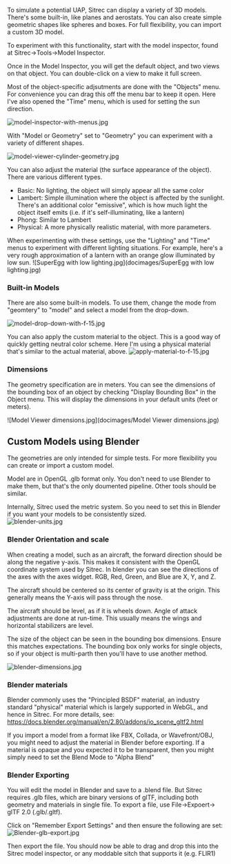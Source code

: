 To simulate a potential UAP, Sitrec can display a variety of 3D models. There's some built-in, like planes and aerostats. You can also create simple geometric shapes like spheres and boxes. For full flexibility, you can import a custom 3D model. 

To experiment with this functionality, start with the model inspector, found at Sitrec->Tools->Model Inspector. 

Once in the Model Inspector, you will get the default object, and two views on that object. You can double-click on a view to make it full screen. 

Most of the object-specific adjsutments are done with the "Objects" menu. For convenience you can drag this off the menu bar to keep it open. Here I've also opened the "Time" menu, which is used for setting the sun direction.

![model-inspector-with-menus.jpg](docimages/model-inspector-with-menus.jpg)

With "Model or Geometry" set to "Geometry" you can experiment with a variety of different shapes.

![model-viewer-cylinder-geometry.jpg](docimages/model-viewer-cylinder-geometry.jpg)

You can also adjust the material (the surface appearance of the object). There are various different types.
- Basic: No lighting, the object will simply appear all the same color
- Lambert: Simple illumination where the object is affected by the sunlight. There's an additional color "emissive", which is how much light the object itself emits (i.e. if it's self-illuminating, like a lantern)
- Phong: Similar to Lambert
- Physical: A more physically realistic material, with more parameters. 

When experimenting with these settings, use the "Lighting" and "Time" menus to experiment with different lighting situations. For example, here's a very rough approximation of a lantern with an orange glow illuminated by low sun.
![SuperEgg with low lighting.jpg](docimages/SuperEgg with low lighting.jpg)

### Built-in Models

There are also some built-in models. To use them, change the mode from "geomtery" to "model" and select a model from the drop-down.

![model-drop-down-with-f-15.jpg](docimages/model-drop-down-with-f-15.jpg)

You can also apply the custom material to the object. This is a good way of quickly getting neutral color scheme. Here I'm using a physical material that's similar to the actual material, above. 
![apply-material-to-f-15.jpg](docimages/apply-material-to-f-15.jpg)

### Dimensions

The geometry specification are in meters. You can see the dimensions of the bounding box of an object by checking "Display Bounding Box" in the Object menu. This will display the dimensions in your default units (feet or meters).  

![Model Viewer dimensions.jpg](docimages/Model Viewer dimensions.jpg)

## Custom Models using Blender

The geometries are only intended for simple tests. For more flexibility you can create or import a custom model.  

Model are in OpenGL .glb format only. You don't need to use Blender to make them, but that's the only doumented pipeline. Other tools should be similar.

Internally, Sitrec used the metric system. So you need to set this in Blender if you want your models to be consistently sized.  
![blender-units.jpg](docimages/blender-units.jpg)

### Blender Orientation and scale

When creating a model, such as an aircraft, the forward direction should be along the negative y-axis. This makes it consistent with the OpenGL coordinate system used by Sitrec. In blender you can see the directions of the axes with the axes widget. RGB, Red, Green, and Blue are X, Y, and Z. 

The aircraft should be centered so its center of gravity is at the origin. This generally means the Y-axis will pass through the nose.

The aircraft should be level, as if it is wheels down. Angle of attack adjustments are done at run-time. This usually means the wings and horizontal stabilizers are level.

The size of the object can be seen in the bounding box dimensions. Ensure this matches expectations. The bounding box only works for single objects, so if your object is multi-parth then you'll have to use another method. 

![blender-dimensions.jpg](docimages/blender-dimensions.jpg)

### Blender materials 

Blender commonly uses the "Principled BSDF" material, an industry standard "physical" material which is largely supported in WebGL, and hence in Sitrec. For more details, see:
https://docs.blender.org/manual/en/2.80/addons/io_scene_gltf2.html

If you import a model from a format like FBX, Collada, or Wavefront/OBJ, you might need to adjust the material in Blender before exporting. If a material is opaque and you expected it to be transparent, then you might simply need to set the Blend Mode to "Alpha Blend"

### Blender Exporting

You will edit the model in Blender and save to a .blend file. But Sitrec requires .glb files, which are binary versions of glTF, including both geometry and materials in single file. 
To export a file, use File->Expoert-> glTF 2.0 (.glb/.gltf).

Click on "Remember Export Settings" and then ensure the following are set:
![Blender-glb-export.jpg](docimages/Blender-glb-export.jpg)

Then export the file. You should now be able to drag and drop this into the Sitrec model inspector, or any moddable sitch that supports it (e.g. FLIR1)

